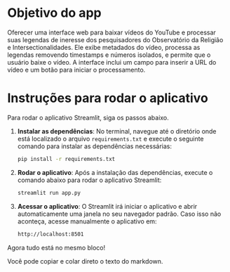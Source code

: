 # Objetivo do app

Oferecer uma interface web para baixar vídeos do YouTube e processar suas legendas de ineresse dos pesquisadores do Observatório da Religião e Intersectionalidades. Ele exibe metadados do vídeo, processa as legendas removendo timestamps e números isolados, e permite que o usuário baixe o vídeo. A interface inclui um campo para inserir a URL do vídeo e um botão para iniciar o processamento.


# Instruções para rodar o aplicativo

Para rodar o aplicativo Streamlit, siga os passos abaixo.

1. **Instalar as dependências**: No terminal, navegue até o diretório onde está localizado o arquivo `requirements.txt` e execute o seguinte comando para instalar as dependências necessárias:

   ```bash
   pip install -r requirements.txt


2. **Rodar o aplicativo**: Após a instalação das dependências, execute o comando abaixo para rodar o aplicativo Streamlit:

    ```bash
    streamlit run app.py
    
 
 3. **Acessar o aplicativo**: O Streamlit irá iniciar o aplicativo e abrir automaticamente uma janela no seu navegador padrão. Caso isso não aconteça, acesse manualmente o aplicativo em:

    ```bash
    http://localhost:8501
    

Agora tudo está no mesmo bloco! 

Você pode copiar e colar direto o texto do markdown.
